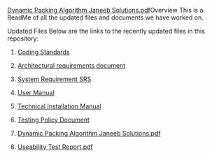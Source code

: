 [Dynamic Packing Algorithm Janeeb Solutions.pdf](https://github.com/user-attachments/files/17450662/Dynamic.Packing.Algorithm.Janeeb.Solutions.pdf)Overview
This is a ReadMe of all the updated files and documents we have worked on. 

Updated Files
Below are the links to the recently updated files in this repository:

1. [Coding Standards](https://github.com/COS301-SE-2024/Extended-Planning-Instrument-for-Unpredictable-Spaces-and-Environments/blob/a4045894bb5039f5f14ab972bebaa400d424e0c8/Docs/Coding%20Standards%20Final%20Version.pdf)

2. [Architectural requirements document](https://github.com/COS301-SE-2024/Extended-Planning-Instrument-for-Unpredictable-Spaces-and-Environments/blob/a4045894bb5039f5f14ab972bebaa400d424e0c8/Docs/Architectural%20Requirements%20Document_FinalVersion.pdf) 

3. [System Requirement SRS](https://github.com/COS301-SE-2024/Extended-Planning-Instrument-for-Unpredictable-Spaces-and-Environments/blob/a4045894bb5039f5f14ab972bebaa400d424e0c8/Docs/System%20Requirement%20Specification_FinalVersion.pdf) 

4. [User Manual](https://github.com/COS301-SE-2024/Extended-Planning-Instrument-for-Unpredictable-Spaces-and-Environments/blob/a4045894bb5039f5f14ab972bebaa400d424e0c8/Docs/User%20Manual%20_%20Help%20Menu%20Final%20Version.pdf)

6. [Technical Installation Manual](https://github.com/COS301-SE-2024/Extended-Planning-Instrument-for-Unpredictable-Spaces-and-Environments/blob/a4045894bb5039f5f14ab972bebaa400d424e0c8/Docs/Technical%20Installation%20Manual%20Final%20Version.pdf)

7. [Testing Policy Document](https://github.com/COS301-SE-2024/Extended-Planning-Instrument-for-Unpredictable-Spaces-and-Environments/blob/a4045894bb5039f5f14ab972bebaa400d424e0c8/Docs/Testing%20Policy%20Document%20V3.pdf)

8. [Dynamic Packing Algorithm Janeeb Solutions.pdf](https://github.com/user-attachments/files/17450663/Dynamic.Packing.Algorithm.Janeeb.Solutions.pdf)

9. [Useability Test Report.pdf](https://github.com/user-attachments/files/17450664/Useability.Test.Report.pdf)
